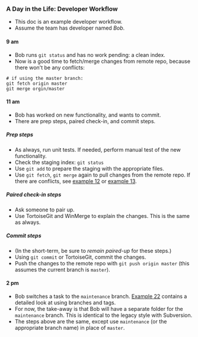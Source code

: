 
### A Day in the Life: Developer Workflow

* This doc is an example developer workflow.
* Assume the team has developer named _Bob_.

#### 9 am

* Bob runs `git status` and has no work pending: a clean index.
* Now is a good time to fetch/merge changes from remote repo, because there won't be any conflicts:
```
# if using the master branch:
git fetch origin master
git merge orgin/master
```

#### 11 am

* Bob has worked on new functionality, and wants to commit.
* There are prep steps, paired check-in, and commit steps. 

##### Prep steps

* As always, run unit tests. If needed, perform manual test of the new functionality.
* Check the staging index: `git status`
* Use `git add` to prepare the staging with the appropriate files.
* Use `git fetch`, `git merge` again to pull changes from the remote repo. If there are conflicts, see [example 12](./egg_12_remote.md) or [example 13](./egg_13_remote.md).

##### Paired check-in steps

* Ask someone to pair up.
* Use TortoiseGit and WinMerge to explain the changes. This is the same as always. 

##### Commit steps

* (In the short-term, be sure to _remain paired-up_ for these steps.)
* Using `git commit` or TortoiseGit, commit the changes.
* Push the changes to the remote repo with `git push origin master` (this assumes the current branch is `master`).

#### 2 pm

* Bob switches a task to the `maintenance` branch. [Example 22](./egg_22_workflow.md) contains a detailed look at using branches and tags.
* For now, the take-away is that Bob will have a separate folder for the `maintenance` branch. This is identical to the legacy style with Subversion.
* The steps above are the same, except use `maintenance` (or the appropriate branch name) in place of `master`.

